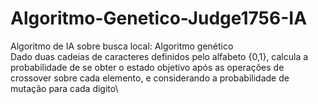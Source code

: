 # Algoritmo-Genetico-Judge1756-IA
Algoritmo de IA sobre busca local: Algoritmo genético\
Dado duas cadeias de caracteres definidos pelo alfabeto {0,1}, calcula a probabilidade de se obter o estado
objetivo após as operações de crossover sobre cada elemento, e considerando a probabilidade de mutação para cada digito\
